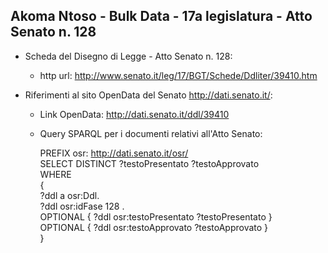 ## Akoma Ntoso - Bulk Data - 17a legislatura - Atto Senato n. 128 ##

* Scheda del Disegno di Legge - Atto Senato n. 128:
	* http url: http://www.senato.it/leg/17/BGT/Schede/Ddliter/39410.htm

* Riferimenti al sito OpenData del Senato http://dati.senato.it/:
	* Link OpenData: http://dati.senato.it/ddl/39410
	* Query SPARQL per i documenti relativi all'Atto Senato:

        PREFIX osr: <http://dati.senato.it/osr/>  
		SELECT DISTINCT ?testoPresentato ?testoApprovato  
		WHERE  
		{  
		    ?ddl a osr:Ddl.  
		    ?ddl osr:idFase 128 .  
		    OPTIONAL { ?ddl osr:testoPresentato ?testoPresentato }  
		    OPTIONAL { ?ddl osr:testoApprovato ?testoApprovato }  
		}
		